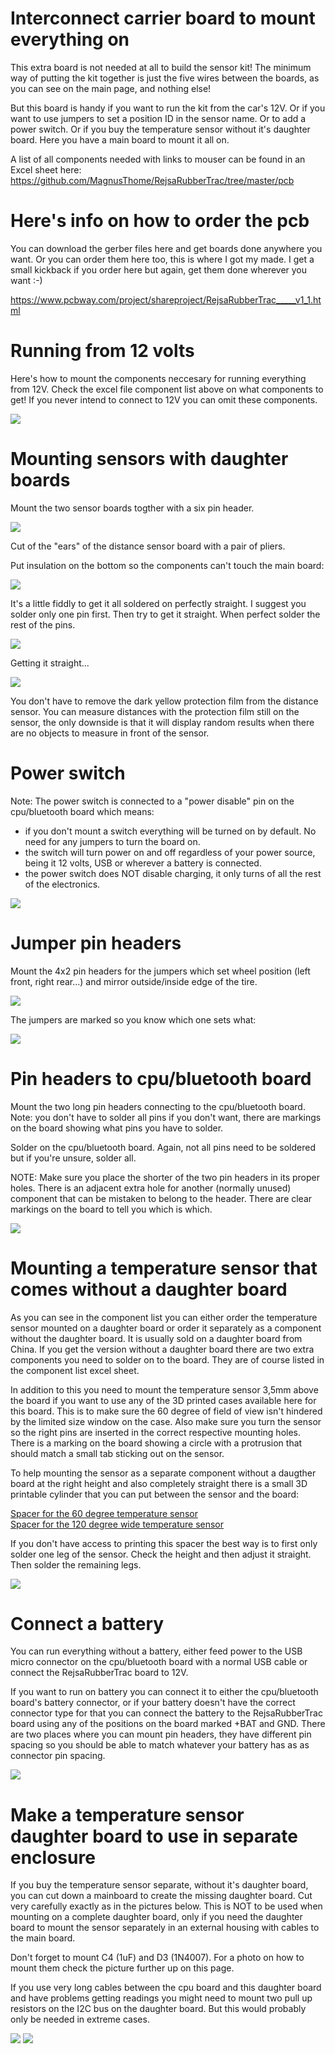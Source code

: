 # Interconnect carrier board to mount everything on

This extra board is not needed at all to build the sensor kit! The minimum way of putting the kit together is just the five wires between the boards, as you can see on the main page, and nothing else!  

But this board is handy if you want to run the kit from the car's 12V. Or if you want to use jumpers to set a position ID in the sensor name. Or to add a power switch. Or if you buy the temperature sensor without it's daughter board. Here you have a main board to mount it all on.

A list of all components needed with links to mouser can be found in an Excel sheet here:
https://github.com/MagnusThome/RejsaRubberTrac/tree/master/pcb
  
  
# Here's info on how to order the pcb

You can download the gerber files here and get boards done anywhere you want. Or you can order them here too, this is where I got my made. I get a small kickback if you order here but again, get them done wherever you want :-)

https://www.pcbway.com/project/shareproject/RejsaRubberTrac_____v1_1.html
  

# Running from 12 volts

Here's how to mount the components neccesary for running everything from 12V. Check the excel file component list above on what components to get! If you never intend to connect to 12V you can omit these components.

<img src="images/12V mounting.jpg">

# Mounting sensors with daughter boards

Mount the two sensor boards togther with a six pin header. 

<img src="images/daughterboards/00.jpg">

Cut of the "ears" of the distance sensor board with a pair of pliers.  

Put insulation on the bottom so the components can't touch the main board:  

<img src="images/daughterboards/01.jpg">

It's a little fiddly to get it all soldered on perfectly straight. I suggest you solder only one pin first. Then try to get it straight. When perfect solder the rest of the pins.  

<img src="images/daughterboards/02.jpg">

Getting it straight...  

<img src="images/daughterboards/03.jpg">

You don't have to remove the dark yellow protection film from the distance sensor. You can measure distances with the protection film still on the sensor, the only downside is that it will display random results when there are no objects to measure in front of the sensor. 

# Power switch 

Note: The power switch is connected to a "power disable" pin on the cpu/bluetooth board which means:
- if you don't mount a switch everything will be turned on by default. No need for any jumpers to turn the board on.  
- the switch will turn power on and off regardless of your power source, being it 12 volts, USB or wherever a battery is connected.
- the power switch does NOT disable charging, it only turns of all the rest of the electronics. 

<img src="images/daughterboards/04.jpg">

# Jumper pin headers

Mount the 4x2 pin headers for the jumpers which set wheel position (left front, right rear...) and mirror outside/inside edge of the tire.  

<img src="images/daughterboards/05.jpg">

The jumpers are marked so you know which one sets what:  

<img src="images/jumpersettings.jpg">

# Pin headers to cpu/bluetooth board

Mount the two long pin headers connecting to the cpu/bluetooth board. Note: you don't have to solder all pins if you don't want, there are markings on the board showing what pins you have to solder.

Solder on the cpu/bluetooth board. Again, not all pins need to be soldered but if you're unsure, solder all.

NOTE: Make sure you place the shorter of the two pin headers in its proper holes. There is an adjacent extra hole for another (normally unused) component that can be mistaken to belong to the header. There are clear markings on the board to tell you which is which.

<img src="images/daughterboards/06.jpg">

# Mounting a temperature sensor that comes __without__ a daughter board

As you can see in the component list you can either order the temperature sensor mounted on a daughter board or order it separately as a component without the daughter board. It is usually sold on a daughter board from China. If you get the version without a daughter board there are two extra components you need to solder on to the board. They are of course listed in the component list excel sheet.

In addition to this you need to mount the temperature sensor 3,5mm above the board if you want to use any of the 3D printed cases available here for this board. This is to make sure the 60 degree of field of view isn't hindered by the limited size window on the case. Also make sure you turn the sensor so the right pins are inserted in the correct respective mounting holes. There is a marking on the board showing a circle with a protrusion that should match a small tab sticking out on the sensor.

To help mounting the sensor as a separate component without a daugther board at the right height and also completely straight there is a small 3D printable cylinder that you can put between the sensor and the board:   

<a href="../3Dprint/printables/Temperature%20Sensor%20Mounting%20Spacer%203%2C5mm.stl">Spacer for the 60 degree temperature sensor</a>  
<a href="../3Dprint/printables/Temperature%20Sensor%20Mounting%20Spacer%2010mm.stl">Spacer for the 120 degree wide temperature sensor</a>  

If you don't have access to printing this spacer the best way is to first only solder one leg of the sensor. Check the height and then adjust it straight. Then solder the remaining legs.  

<img src="images/separate%20temp%20sensor.jpg">
  
# Connect a battery  
  
You can run everything without a battery, either feed power to the USB micro connector on the cpu/bluetooth board with a normal USB cable or connect the RejsaRubberTrac board to 12V.  
  
If you want to run on battery you can connect it to either the cpu/bluetooth board's battery connector, or if your battery doesn't have the correct connector type for that you can connect the battery to the RejsaRubberTrac board using any of the positions on the board marked +BAT and GND. There are two places where you can mount pin headers, they have different pin spacing so you should be able to match whatever your battery has as as connector pin spacing.  
  
<img src="images/empty-board.jpg">
  
# Make a temperature sensor daughter board to use in separate enclosure

If you buy the temperature sensor separate, without it's daughter board, you can cut down a mainboard to create the missing daughter board. Cut very carefully exactly as in the pictures below. This is NOT to be used when mounting on a complete daughter board, only if you need the daughter board to mount the sensor separately in an external housing with cables to the main board.  

Don't forget to mount C4 (1uF) and D3 (1N4007). For a photo on how to mount them check the picture further up on this page.

If you use very long cables between the cpu board and this daughter board and have problems getting readings you might need to mount two pull up resistors on the I2C bus on the daughter board. But this would probably only be needed in extreme cases.

<img src="images/cut-out-to-make-temp-sensor-daughter-board-1.jpg">
  
<img src="images/cut-out-to-make-temp-sensor-daughter-board-2.jpg">



